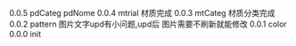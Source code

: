 0.0.5	pdCateg pdNome
0.0.4	mtrial
		材质完成
0.0.3	mtCateg
		材质分类完成	
0.0.2	pattern	
		图片文字upd有小问题,upd后 图片需要不刷新就能修改
0.0.1	color
0.0.0	init